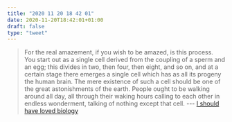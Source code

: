 ```yaml
---
title: "2020 11 20 18 42 01"
date: 2020-11-20T18:42:01+01:00
draft: false
type: "tweet"
---
```

> For the real amazement, if you wish to be amazed, is this process. You start out as a single cell derived from the coupling of a sperm and an egg; this divides in two, then four, then eight, and so on, and at a certain stage there emerges a single cell which has as all its progeny the human brain. The mere existence of such a cell should be one of the great astonishments of the earth. People ought to be walking around all day, all through their waking hours calling to each other in endless wonderment, talking of nothing except that cell. --- [I should have loved biology](https://jsomers.net/i-should-have-loved-biology/)
